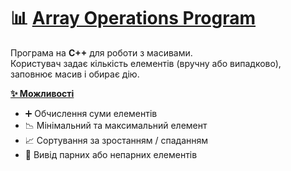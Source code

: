 # 📊 [Array Operations Program](arr_operation_prog.cpp)

Програма на **C++** для роботи з масивами.  
Користувач задає кількість елементів (вручну або випадково), заповнює масив і обирає дію.

**<u>✨ Можливості</u>**
- ➕ Обчислення суми елементів  
- 📉 Мінімальний та максимальний елемент  
- 📈 Сортування за зростанням / спаданням  
- 🔢 Вивід парних або непарних елементів  
